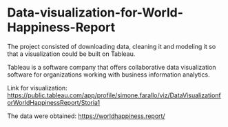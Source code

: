 # Data-visualization-for-World-Happiness-Report
The project consisted of downloading data, cleaning it and modeling it so that a visualization could be built on Tableau.

Tableau is a software company that offers collaborative data visualization software for organizations working with business information analytics.

Link for visualization: https://public.tableau.com/app/profile/simone.farallo/viz/DataVisualizationforWorldHappinessReport/Storia1

The data were obtained: https://worldhappiness.report/
